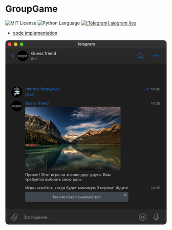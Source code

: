 # GroupGame
<img src="https://img.shields.io/github/license/DimaPermyakov/IU5?color=brightgreen" alt="MIT License"> <img src="https://img.shields.io/badge/language-Python-blue.svg" alt="Python Language">
[![\[Telegram\] aiogram live](https://img.shields.io/badge/telegram-aiogram-blue.svg?style=flat-square&logo=telegram)](https://t.me/aiogram_live)

- [code implementation](https://github.com/IU5-BOT/GroupGame/blob/main/handlers/operations.py)

![img.png](img.png)

